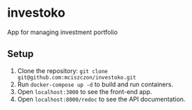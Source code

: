 # investoko
App for managing investment portfolio

## Setup

1. Clone the repository: `git clone git@github.com:mciszczon/investoko.git`
2. Run `docker-compose up -d` to build and run containers.
3. Open `localhost:3000` to see the front-end app.
4. Open `localhost:8000/redoc` to see the API documentation.

